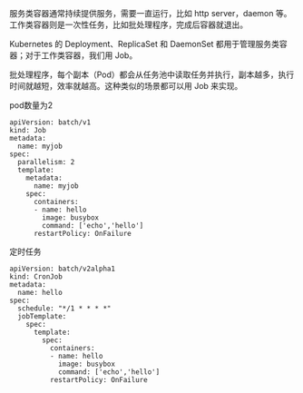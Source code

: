 服务类容器通常持续提供服务，需要一直运行，比如 http server，daemon 等。工作类容器则是一次性任务，比如批处理程序，完成后容器就退出。

Kubernetes 的 Deployment、ReplicaSet 和 DaemonSet 都用于管理服务类容器；对于工作类容器，我们用 Job。



批处理程序，每个副本（Pod）都会从任务池中读取任务并执行，副本越多，执行时间就越短，效率就越高。这种类似的场景都可以用 Job 来实现。



pod数量为2

```
apiVersion: batch/v1
kind: Job
metadata: 
  name: myjob
spec:
  parallelism: 2
  template:
    metadata:
      name: myjob
    spec:
      containers:
      - name: hello
        image: busybox
        command: ['echo','hello']
      restartPolicy: OnFailure
```



定时任务

```
apiVersion: batch/v2alpha1
kind: CronJob
metadata:
  name: hello
spec:
  schedule: "*/1 * * * *"
  jobTemplate:
    spec:
      template:
        spec:
          containers:
          - name: hello
            image: busybox
            command: ['echo','hello']
          restartPolicy: OnFailure
```



